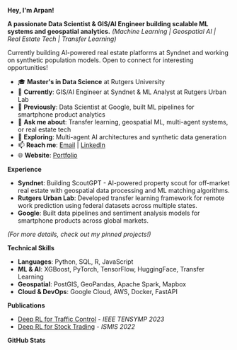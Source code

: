 **Hey, I'm Arpan!**

**A passionate Data Scientist & GIS/AI Engineer building scalable ML systems and geospatial analytics.** *(Machine Learning | Geospatial AI | Real Estate Tech | Transfer Learning)*

Currently building AI-powered real estate platforms at Syndnet and working on synthetic population models. Open to connect for interesting opportunities!

* 🎓 **Master's in Data Science** at Rutgers University
* 🏢 **Currently**: GIS/AI Engineer at Syndnet & ML Analyst at Rutgers Urban Lab  
* 🚀 **Previously**: Data Scientist at Google, built ML pipelines for smartphone product analytics
* 💬 **Ask me about**: Transfer learning, geospatial ML, multi-agent systems, or real estate tech
* 🌱 **Exploring**: Multi-agent AI architectures and synthetic data generation
* 📫 **Reach me**: [Email](mailto:arpan.nookala@rutgers.edu) | [LinkedIn](https://www.linkedin.com/in/arpan-nookala/)
* 🌐 **Website**: [Portfolio](https://v0-lego-f1-portfolio.vercel.app/)

**Experience**
* **Syndnet**: Building ScoutGPT - AI-powered property scout for off-market real estate with geospatial data processing and ML matching algorithms.
* **Rutgers Urban Lab**: Developed transfer learning framework for remote work prediction using federal datasets across multiple states.
* **Google**: Built data pipelines and sentiment analysis models for smartphone products across global markets.

*(For more details, check out my pinned projects!)*

**Technical Skills**
* **Languages**: Python, SQL, R, JavaScript
* **ML & AI**: XGBoost, PyTorch, TensorFlow, HuggingFace, Transfer Learning
* **Geospatial**: PostGIS, GeoPandas, Apache Spark, Mapbox
* **Cloud & DevOps**: Google Cloud, AWS, Docker, FastAPI

**Publications**
* [Deep RL for Traffic Control](https://ieeexplore.ieee.org/document/10223639) - *IEEE TENSYMP 2023*
* [Deep RL for Stock Trading](https://link.springer.com/chapter/10.1007/978-3-031-16564-1_18) - *ISMIS 2022*

**GitHub Stats**
